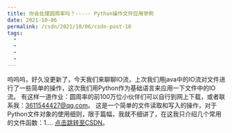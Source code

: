 ```yaml
---
title: 你会处理圆周率吗？----- Python操作文件应用举例
date: 2021-10-06
permalink: /csdn/2021/10/06/csdn-post-10
tags:
  - 
  - 
  - 
  - 
---
```


呜呜呜，好久没更新了，今天我们来聊聊IO流，上次我们用java中的IO流对文件进行了一些简单的操作，这次我们用Python作为基础语言来应用一下文件中的IO流。    有这样一道作业：圆周率的前100万位小伙伴们可以自行到网上下载，或者联系我：3611544427@qq.com。    这是一个简单的文件读取和写入的操作，对于Python文件对象的使用细则，限于篇幅，我就不细讲了，在这我只介绍几个常用的文件函数：1.... [点击跳转至CSDN](https://blog.csdn.net/sixibiheye/article/details/120619366)。